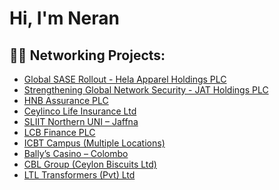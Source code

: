 <h1>Hi, I'm Neran </h1>

<h2>👨‍💻 Networking Projects:</h2>

- [Global SASE Rollout - Hela Apparel Holdings PLC](https://github.com/Neranc/Global-SASE-Rollout-Hela-Apparel-Holdings-PLC)
- [Strengthening Global Network Security - JAT Holdings PLC](https://github.com/Neranc/Strengthening-Global-Network-Security---JAT-Holdings-PLC/blob/main/README.md)
- [HNB Assurance PLC](https://github.com/Neranc/Redesign-of-HNB-Assurance-s-Enterprise-Network)
- [Ceylinco Life Insurance Ltd](https://github.com/Neranc/Redesign-of-Security-and-LAN-Infrastructure-for-Ceylinco-Life-Insurance-Ltd/blob/main/README.md)
- [SLIIT Northern UNI – Jaffna](https://github.com/Neranc/SLIIT-Northern-Uni-Campus-Network/blob/main/README.md)
- [LCB Finance PLC](https://github.com/Neranc/LCB-Finance-SDWAN-Deployment/blob/main/README.md)
- [ICBT Campus (Multiple Locations)](https://github.com/Neranc/ICBT-Campus-SDWAN-Deployment/blob/main/README.md)
- [Bally’s Casino – Colombo](https://github.com/Neranc/Ballys-Casino-Network-Security/blob/main/README.md)
- [CBL Group (Ceylon Biscuits Ltd)](https://github.com/Neranc/CBL-Group-FortiGate-AZURE-Integration-Manage-Firewalls/blob/main/README.md)
- [LTL Transformers (Pvt) Ltd](https://github.com/Neranc/Network-Transformation-SD-WAN-Deployment-LTL-Transformers-Pvt-Ltd-/blob/main/README.md)


<!--
**joshmadakor1/joshmadakor1** is a ✨ _special_ ✨ repository because its `README.md` (this file) appears on your GitHub profile.

Here are some ideas to get you started:

- 🔭 I’m currently working on ...
- 🌱 I’m currently learning ...
- 👯 I’m looking to collaborate on ...
- 🤔 I’m looking for help with ...
- 💬 Ask me about ...
- 📫 How to reach me: ...
- 😄 Pronouns: ...
- ⚡ Fun fact: ...
-->
